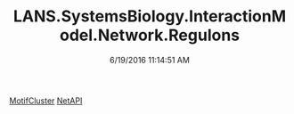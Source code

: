 ﻿---
title: LANS.SystemsBiology.InteractionModel.Network.Regulons
date: 6/19/2016 11:14:51 AM
---

[MotifCluster](T-LANS.SystemsBiology.InteractionModel.Network.Regulons.MotifCluster.html)
[NetAPI](T-LANS.SystemsBiology.InteractionModel.Network.Regulons.NetAPI.html)
